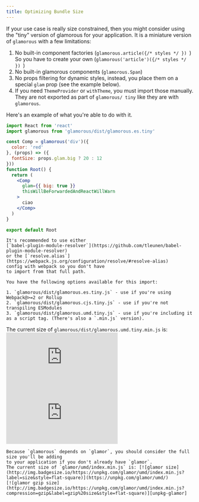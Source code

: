 ```yaml
---
title: Optimizing Bundle Size
---
```


If your use case is really size constrained, then you might consider using the "tiny" version of glamorous for your application.
It is a miniature version of `glamorous` with a few limitations:

1. No built-in component factories (`glamorous.article({/* styles */ }) `)
  So you have to create your own (`glamorous('article')({/* styles */ }) `)
2. No built-in glamorous components (`glamorous.Span`)
3. No props filtering for dynamic styles, instead, you place them on a special
  `glam` prop (see the example below).
4. If you need `ThemeProvider` or `withTheme`, you must import those manually.
  They are not exported as part of `glamorous/ tiny` like they are with `glamorous`.

Here's an example of what you're able to do with it.

```jsx
import React from 'react'
import glamorous from 'glamorous/dist/glamorous.es.tiny'

const Comp = glamorous('div')({
  color: 'red'
}, (props) => ({
  fontSize: props.glam.big ? 20 : 12
}))
function Root() {
  return (
    <Comp
      glam={{ big: true }}
      thisWillBeForwardedAndReactWillWarn
    >
      ciao
    </Comp>
  )
}

export default Root
```

```callout {title: 'Improved Experience', type: 'success'}
It's recommended to use either
[`babel-plugin-module-resolver`](https://github.com/tleunen/babel-plugin-module-resolver)
or the [`resolve.alias`](https://webpack.js.org/configuration/resolve/#resolve-alias)
config with webpack so you don't have
to import from that full path.

You have the following options available for this import:

1. `glamorous/dist/glamorous.es.tiny.js` - use if you're using Webpack@>=2 or Rollup
2. `glamorous/dist/glamorous.cjs.tiny.js` - use if you're not transpiling ESModules
3. `glamorous/dist/glamorous.umd.tiny.js` - use if you're including it as a script tag. (There's also a `.min.js` version).
```

The current size of `glamorous/dist/glamorous.umd.tiny.min.js` is: [![tiny size](http://img.badgesize.io/https://unpkg.com/glamorous/dist/glamorous.umd.min.tiny.js?label=size&style=flat-square)](https://unpkg.com/glamorous/dist/)
[![tiny gzip size](http://img.badgesize.io/https://unpkg.com/glamorous/dist/glamorous.umd.min.tiny.js?compression=gzip&label=gzip%20size&style=flat-square)](https://unpkg.com/glamorous/dist/)

```callout {title: 'Important note', type: 'warning'}
Because `glamorous` depends on `glamor`, you should consider the full size you'll be adding
to your application if you don't already have `glamor`.
The current size of `glamor/umd/index.min.js` is: [![glamor size](http://img.badgesize.io/https://unpkg.com/glamor/umd/index.min.js?label=size&style=flat-square)](https://unpkg.com/glamor/umd/)
[![glamor gzip size](http://img.badgesize.io/https://unpkg.com/glamor/umd/index.min.js?compression=gzip&label=gzip%20size&style=flat-square)][unpkg-glamor]
```
